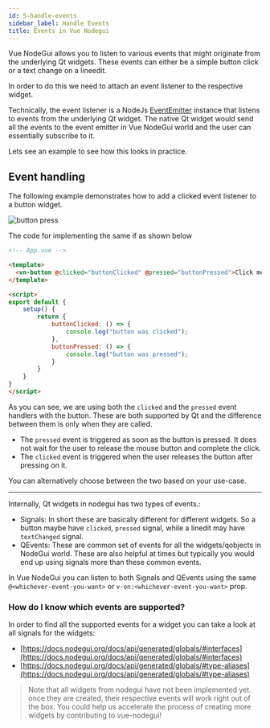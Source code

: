 ```yaml
---
id: 5-handle-events
sidebar_label: Handle Events
title: Events in Vue Nodegui
---
```


Vue NodeGui allows you to listen to various events that might originate from the underlying Qt widgets. These events can either be a simple button click or a text change on a lineedit.

In order to do this we need to attach an event listener to the respective widget.

Technically, the event listener is a NodeJs [EventEmitter](https://nodejs.org/api/events.html#events_class_eventemitter) instance that listens to events from the underlying Qt widget. The native Qt widget would send all the events to the event emitter in Vue NodeGui world and the user can essentially subscribe to it.

Lets see an example to see how this looks in practice.

## Event handling

The following example demonstrates how to add a clicked event listener to a button widget.

![button press](/img/button-press.gif)

The code for implementing the same if as shown below

```html
<!-- App.vue -->

<template>
  <vn-button @clicked="buttonClicked" @pressed="buttonPressed">Click me</vn-button>
</template>

<script>
export default {
    setup() {
        return {
            buttonClicked: () => {
                console.log("button was clicked");
            },
            buttonPressed: () => {
                console.log("button was pressed");
            }
        }
    }
}
</script>
```

As you can see, we are using both the `clicked` and the `pressed` event handlers with the button. These are both supported by Qt and the difference between them is only when they are called.

- The `pressed` event is triggered as soon as the button is pressed. It does not wait for the user to release the mouse button and complete the click.
- The `clicked` event is triggered when the user releases the button after pressing on it.

You can alternatively choose between the two based on your use-case.

---

Internally, Qt widgets in nodegui has two types of events.:

- Signals: In short these are basically different for different widgets. So a button maybe have `clicked`, `pressed` signal, while a linedit may have `textChanged` signal.
- QEvents: These are common set of events for all the widgets/qobjects in NodeGui world. These are also helpful at times but typically you would end up using signals more than these common events.

In Vue NodeGui you can listen to both Signals and QEvents using the same `@<whichever-event-you-want>` or `v-on:<whichever-event-you-want>` prop.

### How do I know which events are supported?

In order to find all the supported events for a widget you can take a look at all signals for the widgets:

- [https://docs.nodegui.org/docs/api/generated/globals/#interfaces](https://docs.nodegui.org/docs/api/generated/globals/#interfaces)
- [https://docs.nodegui.org/docs/api/generated/globals/#type-aliases](https://docs.nodegui.org/docs/api/generated/globals/#type-aliases)

> Note that all widgets from nodegui have not been implemented yet. once they are created, their respective events will work right out of the box. You could help us accelerate the process of creating more widgets by contributing to vue-nodegui!
